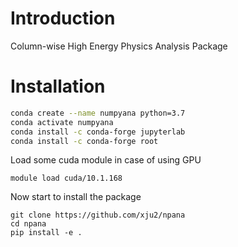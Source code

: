 # Introduction 
Column-wise High Energy Physics Analysis Package

# Installation
```bash
conda create --name numpyana python=3.7
conda activate numpyana
conda install -c conda-forge jupyterlab
conda install -c conda-forge root

```
Load some cuda module in case of using GPU
```
module load cuda/10.1.168

```

Now start to install the package
```
git clone https://github.com/xju2/npana
cd npana
pip install -e .

```
